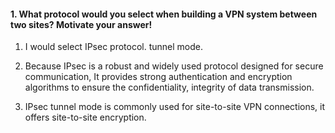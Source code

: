 #### 1. What protocol would you select when building a VPN system between two sites? Motivate your answer!

1. I would select IPsec protocol. tunnel mode.

2. Because IPsec is a robust and widely used protocol designed for secure communication, It provides strong authentication and encryption algorithms to ensure the confidentiality, integrity of data transmission.

3. IPsec tunnel mode is commonly used for site-to-site VPN connections, it offers site-to-site encryption.








